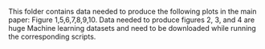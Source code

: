 This folder contains data needed to produce the following plots in the main paper: Figure 1,5,6,7,8,9,10. Data needed to produce figures 2, 3, and 4 are huge Machine learning datasets and need to be downloaded while running the corresponding scripts.
